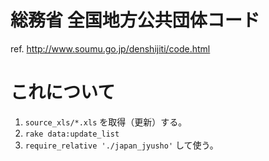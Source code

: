 # 総務省 全国地方公共団体コード
ref. http://www.soumu.go.jp/denshijiti/code.html

# これについて
1. `source_xls/*.xls` を取得（更新）する。
2. `rake data:update_list`
3. `require_relative './japan_jyusho'` して使う。
